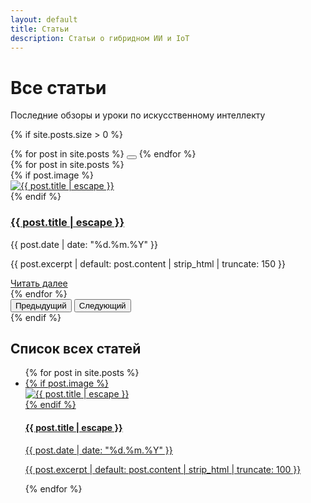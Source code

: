 ```yaml
---
layout: default
title: Статьи
description: Статьи о гибридном ИИ и IoT
---
```


<div class="container py-4">
  <h1 class="text-center mb-2">Все статьи</h1>
  <p class="text-center mb-5">Последние обзоры и уроки по искусственному интеллекту</p>

  {% if site.posts.size > 0 %}
  <div id="articlesCarousel" class="carousel slide mb-5" data-bs-ride="carousel" data-bs-interval="5000">
    <div class="carousel-indicators">
      {% for post in site.posts %}
      <button type="button" data-bs-target="#articlesCarousel" data-bs-slide-to="{{ forloop.index0 }}" 
              class="{% if forloop.first %}active{% endif %}" 
              aria-label="Слайд {{ forloop.index }}"></button>
      {% endfor %}
    </div>
    <div class="carousel-inner rounded-3">
      {% for post in site.posts %}
      <div class="carousel-item {% if forloop.first %}active{% endif %}">
        <div class="container">
          <div class="row justify-content-center">
            <div class="col-md-10 col-lg-8">
              <div class="neural-card-3d p-4">
                <div class="row align-items-center">
                  {% if post.image %}
                  <div class="col-md-5 mb-3 mb-md-0">
                    <a href="{{ post.url | relative_url }}">
                      <img src="{{ post.image | relative_url }}" class="img-fluid rounded carousel-image" 
                           alt="{{ post.title | escape }}" loading="lazy">
                    </a>
                  </div>
                  {% endif %}
                  <div class="{% if post.image %}col-md-7{% else %}col-12{% endif %}">
                    <div class="carousel-caption-content text-start">
                      <h3 class="h4"><a href="{{ post.url | relative_url }}" class="text-decoration-none text-light">{{ post.title | escape }}</a></h3>
                      <p class="post-date text-muted mb-2">{{ post.date | date: "%d.%m.%Y" }}</p>
                      <p class="excerpt mb-3">{{ post.excerpt | default: post.content | strip_html | truncate: 150 }}</p>
                      <a href="{{ post.url | relative_url }}" class="btn btn-outline-light btn-sm">Читать далее</a>
                    </div>
                  </div>
                </div>
              </div>
            </div>
          </div>
        </div>
      </div>
      {% endfor %}
    </div>
    <button class="carousel-control-prev" type="button" data-bs-target="#articlesCarousel" data-bs-slide="prev">
      <span class="carousel-control-prev-icon" aria-hidden="true"></span>
      <span class="visually-hidden">Предыдущий</span>
    </button>
    <button class="carousel-control-next" type="button" data-bs-target="#articlesCarousel" data-bs-slide="next">
      <span class="carousel-control-next-icon" aria-hidden="true"></span>
      <span class="visually-hidden">Следующий</span>
    </button>
  </div>
  {% endif %}

  <div class="articles-list">
    <h2 class="text-center mb-4">Список всех статей</h2>
    <ul class="list-unstyled">
      {% for post in site.posts %}
      <li class="mb-3">
        <a href="{{ post.url | relative_url }}" class="text-decoration-none text-light">
          <div class="neural-card-3d p-3">
            <div class="row align-items-center">
              {% if post.image %}
              <div class="col-md-3">
                <img src="{{ post.image | relative_url }}" class="img-fluid rounded" alt="{{ post.title | escape }}" loading="lazy">
              </div>
              {% endif %}
              <div class="{% if post.image %}col-md-9{% else %}col-12{% endif %}">
                <h4 class="h5 mb-1">{{ post.title | escape }}</h4>
                <p class="text-muted mb-1">{{ post.date | date: "%d.%m.%Y" }}</p>
                <p class="mb-0">{{ post.excerpt | default: post.content | strip_html | truncate: 100 }}</p>
              </div>
            </div>
          </div>
        </a>
      </li>
      {% endfor %}
    </ul>
  </div>
</div>
